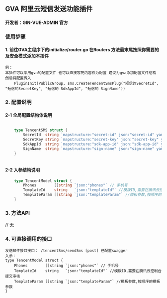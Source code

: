 ## GVA 阿里云短信发送功能插件

#### 开发者：GIN-VUE-ADMIN 官方

### 使用步骤

#### 1. 前往GVA主程序下的initialize/router.go 在Routers 方法最末尾按照你需要的及安全模式添加本插件

    例：
    本插件可以采用gva的配置文件 也可以直接写死内容作为配置 建议为gva添加配置文件结构 然后将配置传入
		PluginInit(PublicGroup, sms.CreateTencentSmsPlug("短信的SecretId", "短信的SecretKey", "短信的 SdkAppId", "短信的 SignName"))

### 2. 配置说明

#### 2-1 全局配置结构体说明

```go

    type TencentSMS struct {
        SecretId  string `mapstructure:"secret-id" json:"secret-id" yaml:"secret-id"`// 短信的SecretId
        SecretKey string `mapstructure:"secret-key" json:"secret-key" yaml:"secret-key"`// 短信的SecretKey
        SdkAppId  string `mapstructure:"sdk-app-id" json:"sdk-app-id" yaml:"sdk-app-id"`//短信所属的APPID
        SignName  string `mapstructure:"sign-name" json:"sign-name" yaml:"sign-name"`// 短信的 SignName
    }
	
```



#### 2-2 入参结构说明
```go
    type TencentModel struct {
        Phones        []string `json:"phones"` // 手机号
        TemplateId    string   `json:"templateId"` //模板ID,需要在腾讯云控制台提交审核
        TemplateParam []string `json:"templateParam"` //模板参数,按顺序的模板参数
    }

```



### 3. 方法API

// 无

### 4. 可直接调用的接口

    发送邮件接口接口： /tencentSms/sendSms [post] 已配置swagger
    入参：
    type TencentModel struct {
        Phones        []string `json:"phones"` // 手机号
        TemplateId    string   `json:"templateId"` //模板ID,需要在腾讯云控制台提交审核
        TemplateParam []string `json:"templateParam"` //模板参数,按顺序的模板参数
    }
   
